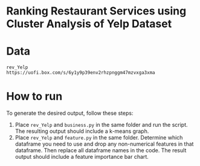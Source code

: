 # Ranking Restaurant Services using Cluster Analysis of Yelp Dataset


# Data
    rev_Yelp
    https://uofi.box.com/s/6y1y9p39env2rhzpnggm47mzvxga3xma
    
    
# How to run

To generate the desired output, follow these steps:
1. Place `rev_Yelp` and `business.py` in the same folder and run the script. The resulting output should include a k-means graph.
2. Place `rev_Yelp` and `feature.py` in the same folder. Determine which dataframe you need to use and drop any non-numerical features in that dataframe. Then replace all dataframe names in the code. The result output should include a feature importance bar chart.

